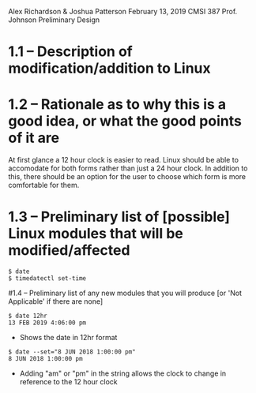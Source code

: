 Alex Richardson & Joshua Patterson
February 13, 2019
CMSI 387
Prof. Johnson
Preliminary Design
# 1.1 – Description of modification/addition to Linux

# 1.2 – Rationale as to why this is a good idea, or what the good points of it are

At first glance a 12 hour clock is easier to read. Linux should be able to accomodate for both forms rather than just a 24 hour clock. In addition to this, there should be an option for the user to choose which form is more comfortable for them.

# 1.3 – Preliminary list of [possible] Linux modules that will be modified/affected
```
$ date
$ timedatectl set-time
```

#1.4 – Preliminary list of any new modules that you will produce [or 'Not Applicable' if there are none]
```
$ date 12hr
13 FEB 2019 4:06:00 pm
```
- Shows the date in 12hr format
```
$ date --set="8 JUN 2018 1:00:00 pm"
8 JUN 2018 1:00:00 pm
```
- Adding "am" or "pm" in the string allows the clock to change in reference to the 12 hour clock
